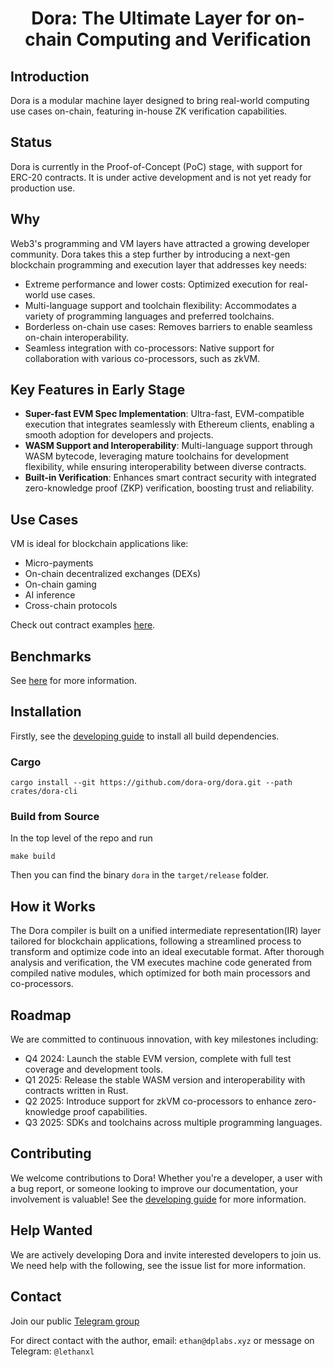 <h1 align="center">Dora: The Ultimate Layer for on-chain Computing and Verification</h1>

## Introduction

Dora is a modular machine layer designed to bring real-world computing use cases on-chain, featuring in-house ZK verification capabilities.

## Status

Dora is currently in the Proof-of-Concept (PoC) stage, with support for ERC-20 contracts. It is under active development and is not yet ready for production use.

## Why

Web3's programming and VM layers have attracted a growing developer community. Dora takes this a step further by introducing a next-gen blockchain programming and execution layer that addresses key needs:

- Extreme performance and lower costs: Optimized execution for real-world use cases.
- Multi-language support and toolchain flexibility: Accommodates a variety of programming languages and preferred toolchains.
- Borderless on-chain use cases: Removes barriers to enable seamless on-chain interoperability.
- Seamless integration with co-processors: Native support for collaboration with various co-processors, such as zkVM.

## Key Features in Early Stage

- **Super-fast EVM Spec Implementation**: Ultra-fast, EVM-compatible execution that integrates seamlessly with Ethereum clients, enabling a smooth adoption for developers and projects.
- **WASM Support and Interoperability**: Multi-language support through WASM bytecode, leveraging mature toolchains for development flexibility, while ensuring interoperability between diverse contracts.
- **Built-in Verification**: Enhances smart contract security with integrated zero-knowledge proof (ZKP) verification, boosting trust and reliability.

## Use Cases

VM is ideal for blockchain applications like:

- Micro-payments
- On-chain decentralized exchanges (DEXs)
- On-chain gaming
- AI inference
- Cross-chain protocols

Check out contract examples [here](./examples/).

## Benchmarks

See [here](./tests/bench/) for more information.

## Installation

Firstly, see the [developing guide](./docs/dev/guide.md) to install all build dependencies.

### Cargo

```shell
cargo install --git https://github.com/dora-org/dora.git --path crates/dora-cli
```

### Build from Source

In the top level of the repo and run

```shell
make build
```

Then you can find the binary `dora` in the `target/release` folder.

## How it Works

The Dora compiler is built on a unified intermediate representation(IR) layer tailored for blockchain applications, following a streamlined process to transform and optimize code into an ideal executable format. After thorough analysis and verification, the VM executes machine code generated from compiled native modules, which optimized for both main processors and co-processors.

## Roadmap

We are committed to continuous innovation, with key milestones including:

- Q4 2024: Launch the stable EVM version, complete with full test coverage and development tools.
- Q1 2025: Release the stable WASM version and interoperability with contracts written in Rust.
- Q2 2025: Introduce support for zkVM co-processors to enhance zero-knowledge proof capabilities.
- Q3 2025: SDKs and toolchains across multiple programming languages.

## Contributing

We welcome contributions to Dora! Whether you're a developer, a user with a bug report, or someone looking to improve our documentation, your involvement is valuable! See the [developing guide](./docs/dev/guide.md) for more information.

## Help Wanted

We are actively developing Dora and invite interested developers to join us. We need help with the following, see the issue list for more information.

## Contact

Join our public [Telegram group](https://t.me/+_OlJfYAc9QM2ODVl)

For direct contact with the author, email: `ethan@dplabs.xyz` or message on Telegram: `@lethanxl`
